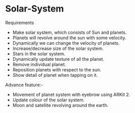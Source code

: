 # Solar-System


Requirements

* Make solar system, which consists of Sun and planets.
* Planets will revolve around the sun with some velocity.
* Dynamically we can change the velocity of planets.
* Increase/decrease size of the solar system.
* Stars in the solar system.
* Dynamically update texture of all the planet.
* Remove individual planet.
* Reposition planets with respect to the sun.
* Show detail of planet when tapping on it.
 
 
Advance feature:-
* Movement of planet system with eyebrow using ARKit 2.
* Update colour of the solar system.
* Moon and satellite revolving around the earth.
